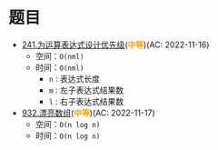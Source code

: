 # 题目

- [241.为运算表达式设计优先级](/src/main/java/leetcode/devide_and_conquer//sub0241/README.md)(<b style="color: orange">中等</b>)(AC: 2022-11-16)
  - 空间：`O(nml)`
  - 时间：`O(nml)`
    - `n` : 表达式长度
    - `m` : 左子表达式结果数
    - `l` : 右子表达式结果数
- [932.漂亮数组](/src/main/java/leetcode/devide_and_conquer//sub0932/README.md)(<b style="color: orange">中等</b>)(AC: 2022-11-17)
  - 空间：`O(n log n)`
  - 时间：`O(n log n)`
